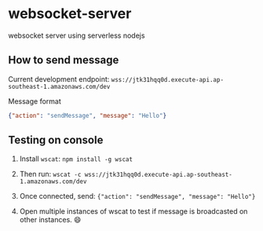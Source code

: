 # websocket-server
websocket server using serverless nodejs

## How to send message
Current development endpoint:  `wss://jtk31hqq0d.execute-api.ap-southeast-1.amazonaws.com/dev`

Message format
```JSON
{"action": "sendMessage", "message": "Hello"}
```

## Testing on console
1. Install `wscat`:
`npm install -g wscat`

2. Then run:
`wscat -c wss://jtk31hqq0d.execute-api.ap-southeast-1.amazonaws.com/dev`

3. Once connected, send:
`{"action": "sendMessage", "message": "Hello"}`

4. Open multiple instances of wscat to test if message is broadcasted on other instances. :smile:
